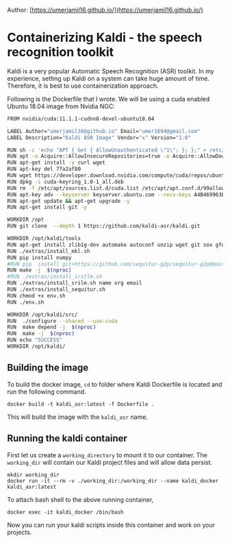 Author: [https://umerjamil16.github.io/](https://umerjamil16.github.io/)

# Containerizing Kaldi - the speech recognition toolkit

Kaldi is a very popular Automatic Speech Recognition (ASR) toolkit. In my experience, setting up Kaldi on a system can take huge amount of time. Therefore, it is best to use containerization approach.

Following is the Dockerfile that I wrote. We will be using a cuda enabled Ubuntu 18.04 image from Nvidia NGC:

```bash
FROM nvidia/cuda:11.1.1-cudnn8-devel-ubuntu18.04

LABEL Author="umerjamil16@github.io" Email="umer1694@gmail.com"
LABEL Description="Kaldi ASR Image" Vendor="x" Version="1.0"

RUN sh -c 'echo "APT { Get { AllowUnauthenticated \"1\"; }; };" > /etc/apt/apt.conf.d/99allow_unauth'
RUN apt -o Acquire::AllowInsecureRepositories=true -o Acquire::AllowDowngradeToInsecureRepositories=true update
RUN apt-get install -y curl wget
RUN apt-key del 7fa2af80
RUN wget https://developer.download.nvidia.com/compute/cuda/repos/ubuntu2004/x86_64/cuda-keyring_1.0-1_all.deb
RUN dpkg -i cuda-keyring_1.0-1_all.deb
RUN rm -f /etc/apt/sources.list.d/cuda.list /etc/apt/apt.conf.d/99allow_unauth cuda-keyring_1.0-1_all.deb
RUN apt-key adv --keyserver keyserver.ubuntu.com --recv-keys A4B469963BF863CC F60F4B3D7FA2AF80
RUN apt-get update && apt-get upgrade -y
RUN apt-get install git -y

WORKDIR /opt
RUN git clone  --depth 1 https://github.com/kaldi-asr/kaldi.git

WORKDIR /opt/kaldi/tools
RUN apt-get install zlib1g-dev automake autoconf unzip wget git sox gfortran libtool subversion python2.7 python3 flac gawk swig python-pip nano -y
RUN ./extras/install_mkl.sh 
RUN pip install numpy
#RUN pip  install git+https://github.com/sequitur-g2p/sequitur-g2p@master
RUN make -j  $(nproc) 
#RUN ./extras/install_irstlm.sh
RUN ./extras/install_srilm.sh name org email
RUN ./extras/install_sequitur.sh 
RUN chmod +x env.sh 
RUN ./env.sh

WORKDIR /opt/kaldi/src/
RUN  ./configure --shared --use-cuda
RUN  make depend -j  $(nproc)  
RUN  make -j  $(nproc) 
RUN echo "SUCCESS"
WORKDIR /opt/kaldi/
```
 
 ## Building the image
To build the docker image, ``cd`` to folder where Kaldi Dockerfile is located and run the following command.

```
docker build -t kaldi_asr:latest -f Dockerfile .
```
This will build the image with the ``kaldi_asr`` name.

## Running the kaldi container

First let us create a ``working_directory`` to mount it to our container. The ``working_dir`` will contain our Kaldi project files and will allow data persist. 

```
mkdir working_dir
docker run -it --rm -v ./working_dir:/working_dir --name kaldi_docker kaldi_asr:latest
```
To attach bash shell to the above running container,
```
docker exec -it kaldi_docker /bin/bash
```
Now you can run your kaldi scripts inside this container and work on your projects.


